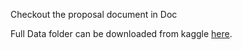 Checkout the proposal document in Doc

Full Data folder can be downloaded from kaggle [here](https://www.kaggle.com/c/denoising-dirty-documents/data).                   
